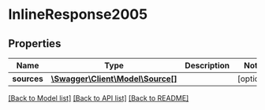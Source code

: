 # InlineResponse2005

## Properties
Name | Type | Description | Notes
------------ | ------------- | ------------- | -------------
**sources** | [**\Swagger\Client\Model\Source[]**](Source.md) |  | [optional] 

[[Back to Model list]](../README.md#documentation-for-models) [[Back to API list]](../README.md#documentation-for-api-endpoints) [[Back to README]](../README.md)


